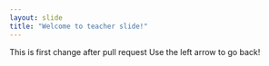 ```yaml
---
layout: slide
title: "Welcome to teacher slide!"
---
```

This is first change after pull request
Use the left arrow to go back!
